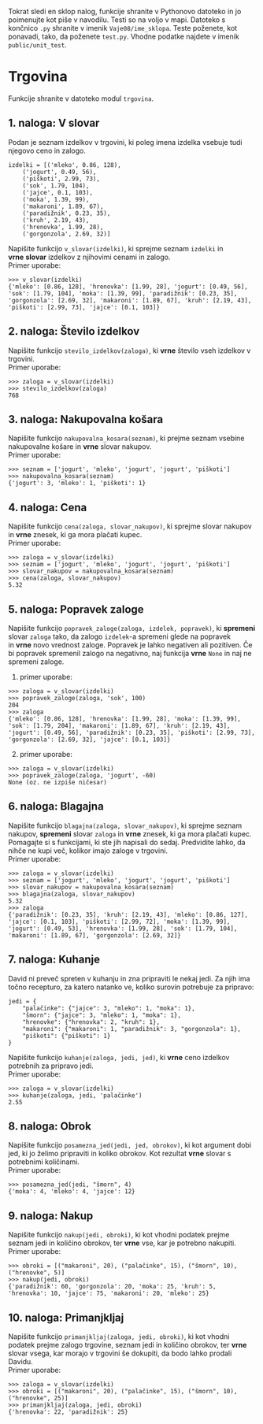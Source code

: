 Tokrat sledi en sklop nalog, funkcije shranite v Pythonovo datoteko in jo poimenujte kot piše v navodilu. Testi so na voljo v mapi. Datoteko s končnico `.py` shranite v imenik `Vaje08/ime_sklopa`. Teste poženete, kot ponavadi, tako, da poženete `test.py`. Vhodne podatke najdete v imenik `public/unit_test`.

# Trgovina

Funkcije shranite v datoteko modul `trgovina`.

## 1. naloga: V slovar

Podan je seznam izdelkov v trgovini, ki poleg imena izdelka vsebuje tudi njegovo ceno in zalogo.
```
izdelki = [('mleko', 0.86, 128),
    ('jogurt', 0.49, 56),
    ('piškoti', 2.99, 73),
    ('sok', 1.79, 104),
    ('jajce', 0.1, 103),
    ('moka', 1.39, 99),
    ('makaroni', 1.89, 67),
    ('paradižnik', 0.23, 35),
    ('kruh', 2.19, 43),
    ('hrenovka', 1.99, 28),
    ('gorgonzola', 2.69, 32)]
```
Napišite funkcijo `v_slovar(izdelki)`, ki sprejme seznam `izdelki` in **vrne** **slovar** izdelkov z njihovimi cenami in zalogo.  
Primer uporabe:
```
>>> v_slovar(izdelki)
{'mleko': [0.86, 128], 'hrenovka': [1.99, 28], 'jogurt': [0.49, 56], 'sok': [1.79, 104], 'moka': [1.39, 99], 'paradižnik': [0.23, 35], 'gorgonzola': [2.69, 32], 'makaroni': [1.89, 67], 'kruh': [2.19, 43], 'piškoti': [2.99, 73], 'jajce': [0.1, 103]}
```
## 2. naloga: Število izdelkov

Napišite funkcijo `stevilo_izdelkov(zaloga)`, ki **vrne** število vseh izdelkov v trgovini.  
Primer uporabe:
```
>>> zaloga = v_slovar(izdelki)
>>> stevilo_izdelkov(zaloga)
768
```
## 3. naloga: Nakupovalna košara

Napišite funkcijo `nakupovalna_kosara(seznam)`, ki prejme seznam vsebine nakupovalne košare in **vrne** slovar nakupov.  
Primer uporabe:
```
>>> seznam = ['jogurt', 'mleko', 'jogurt', 'jogurt', 'piškoti']
>>> nakupovalna_kosara(seznam)
{'jogurt': 3, 'mleko': 1, 'piškoti': 1}
```
## 4. naloga: Cena

Napišite funkcijo `cena(zaloga, slovar_nakupov)`, ki sprejme slovar nakupov in **vrne** znesek, ki ga mora plačati kupec.  
Primer uporabe:
```
>>> zaloga = v_slovar(izdelki)
>>> seznam = ['jogurt', 'mleko', 'jogurt', 'jogurt', 'piškoti']
>>> slovar_nakupov = nakupovalna_kosara(seznam)
>>> cena(zaloga, slovar_nakupov)
5.32
```
## 5. naloga: Popravek zaloge

Napišite funkcijo `popravek_zaloge(zaloga, izdelek, popravek)`, ki **spremeni** slovar `zaloga` tako, da zalogo `izdelek`\-a spremeni glede na popravek in **vrne** novo vrednost zaloge. Popravek je lahko negativen ali pozitiven. Če bi popravek spremenil zalogo na negativno, naj funkcija **vrne** `None` in naj ne spremeni zaloge.  
1. primer uporabe:
```
>>> zaloga = v_slovar(izdelki)
>>> popravek_zaloge(zaloga, 'sok', 100)
204
>>> zaloga
{'mleko': [0.86, 128], 'hrenovka': [1.99, 28], 'moka': [1.39, 99], 'sok': [1.79, 204], 'makaroni': [1.89, 67], 'kruh': [2.19, 43], 'jogurt': [0.49, 56], 'paradižnik': [0.23, 35], 'piškoti': [2.99, 73], 'gorgonzola': [2.69, 32], 'jajce': [0.1, 103]}
```
2. primer uporabe:
```
>>> zaloga = v_slovar(izdelki)
>>> popravek_zaloge(zaloga, 'jogurt', -60)
None (oz. ne izpiše ničesar)
```
## 6. naloga: Blagajna

Napišite funkcijo `blagajna(zaloga, slovar_nakupov)`, ki sprejme seznam nakupov, **spremeni** slovar `zaloga` in **vrne** znesek, ki ga mora plačati kupec. Pomagajte si s funkcijami, ki ste jih napisali do sedaj. Predvidite lahko, da nihče ne kupi več, kolikor imajo zaloge v trgovini.  
Primer uporabe:
```
>>> zaloga = v_slovar(izdelki)
>>> seznam = ['jogurt', 'mleko', 'jogurt', 'jogurt', 'piškoti']
>>> slovar_nakupov = nakupovalna_kosara(seznam)
>>> blagajna(zaloga, slovar_nakupov)
5.32
>>> zaloga
{'paradižnik': [0.23, 35], 'kruh': [2.19, 43], 'mleko': [0.86, 127], 'jajce': [0.1, 103], 'piškoti': [2.99, 72], 'moka': [1.39, 99], 'jogurt': [0.49, 53], 'hrenovka': [1.99, 28], 'sok': [1.79, 104], 'makaroni': [1.89, 67], 'gorgonzola': [2.69, 32]}
```
## 7. naloga: Kuhanje

David ni preveč spreten v kuhanju in zna pripraviti le nekaj jedi. Za njih ima točno recepturo, za katero natanko ve, koliko surovin potrebuje za pripravo:
```
jedi = {
    "palačinke": {"jajce": 3, "mleko": 1, "moka": 1},
    "šmorn": {"jajce": 3, "mleko": 1, "moka": 1},
    "hrenovke": {"hrenovka": 2, "kruh": 1},
    "makaroni": {"makaroni": 1, "paradižnik": 3, "gorgonzola": 1},
    "piškoti": {"piškoti": 1}
}
```
Napišite funkcijo `kuhanje(zaloga, jedi, jed)`, ki **vrne** ceno izdelkov potrebnih za pripravo jedi.  
Primer uporabe:
```
>>> zaloga = v_slovar(izdelki)
>>> kuhanje(zaloga, jedi, 'palačinke')
2.55
```
## 8. naloga: Obrok

Napišite funkcijo `posamezna_jed(jedi, jed, obrokov)`, ki kot argument dobi jed, ki jo želimo pripraviti in koliko obrokov. Kot rezultat **vrne** slovar s potrebnimi količinami.  
Primer uporabe:
```
>>> posamezna_jed(jedi, "šmorn", 4)
{'moka': 4, 'mleko': 4, 'jajce': 12}
```
## 9. naloga: Nakup

Napišite funkcijo `nakup(jedi, obroki)`, ki kot vhodni podatek prejme seznam jedi in količino obrokov, ter **vrne** vse, kar je potrebno nakupiti.  
Primer uporabe:
```
>>> obroki = [("makaroni", 20), ("palačinke", 15), ("šmorn", 10), ("hrenovke", 5)]
>>> nakup(jedi, obroki)
{'paradižnik': 60, 'gorgonzola': 20, 'moka': 25, 'kruh': 5, 'hrenovka': 10, 'jajce': 75, 'makaroni': 20, 'mleko': 25}
```
## 10. naloga: Primanjkljaj

Napišite funkcijo `primanjkljaj(zaloga, jedi, obroki)`, ki kot vhodni podatek prejme zalogo trgovine, seznam jedi in količino obrokov, ter **vrne** slovar vsega, kar morajo v trgovini še dokupiti, da bodo lahko prodali Davidu.  
Primer uporabe:
```
>>> zaloga = v_slovar(izdelki)
>>> obroki = [("makaroni", 20), ("palačinke", 15), ("šmorn", 10), ("hrenovke", 25)]
>>> primanjkljaj(zaloga, jedi, obroki)
{'hrenovka': 22, 'paradižnik': 25}
```
